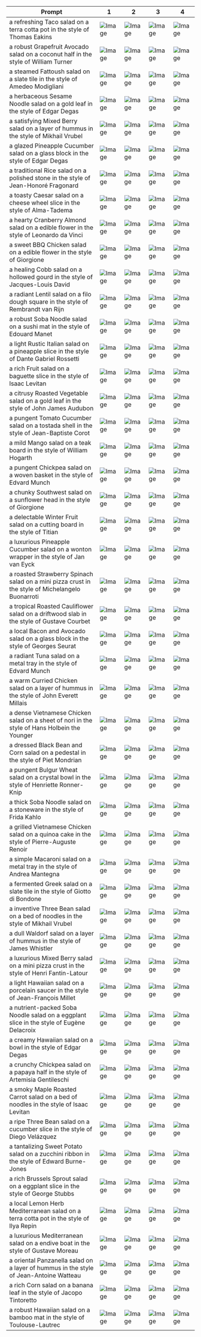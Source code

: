 | Prompt | 1 | 2 | 3 | 4 |
|-|-|-|-|-|
| a refreshing Taco salad on a terra cotta pot in the style of Thomas Eakins | ![Image](https://salad-benchmark-public-assets.s3.us-east-2.amazonaws.com/sdxl/507b15ca-489b-4ff7-87f5-6e2926e2bee9-0.jpg) | ![Image](https://salad-benchmark-public-assets.s3.us-east-2.amazonaws.com/sdxl/507b15ca-489b-4ff7-87f5-6e2926e2bee9-1.jpg) | ![Image](https://salad-benchmark-public-assets.s3.us-east-2.amazonaws.com/sdxl/507b15ca-489b-4ff7-87f5-6e2926e2bee9-2.jpg) | ![Image](https://salad-benchmark-public-assets.s3.us-east-2.amazonaws.com/sdxl/507b15ca-489b-4ff7-87f5-6e2926e2bee9-3.jpg) |
| a robust Grapefruit Avocado salad on a coconut half in the style of William Turner | ![Image](https://salad-benchmark-public-assets.s3.us-east-2.amazonaws.com/sdxl/5003731c-6392-4579-a4bc-6fceb98f2321-0.jpg) | ![Image](https://salad-benchmark-public-assets.s3.us-east-2.amazonaws.com/sdxl/5003731c-6392-4579-a4bc-6fceb98f2321-1.jpg) | ![Image](https://salad-benchmark-public-assets.s3.us-east-2.amazonaws.com/sdxl/5003731c-6392-4579-a4bc-6fceb98f2321-2.jpg) | ![Image](https://salad-benchmark-public-assets.s3.us-east-2.amazonaws.com/sdxl/5003731c-6392-4579-a4bc-6fceb98f2321-3.jpg) |
| a steamed Fattoush salad on a slate tile in the style of Amedeo Modigliani | ![Image](https://salad-benchmark-public-assets.s3.us-east-2.amazonaws.com/sdxl/6f868059-3708-401d-9fe7-a7b1d872a2b3-0.jpg) | ![Image](https://salad-benchmark-public-assets.s3.us-east-2.amazonaws.com/sdxl/6f868059-3708-401d-9fe7-a7b1d872a2b3-1.jpg) | ![Image](https://salad-benchmark-public-assets.s3.us-east-2.amazonaws.com/sdxl/6f868059-3708-401d-9fe7-a7b1d872a2b3-2.jpg) | ![Image](https://salad-benchmark-public-assets.s3.us-east-2.amazonaws.com/sdxl/6f868059-3708-401d-9fe7-a7b1d872a2b3-3.jpg) |
| a herbaceous Sesame Noodle salad on a gold leaf in the style of Edgar Degas | ![Image](https://salad-benchmark-public-assets.s3.us-east-2.amazonaws.com/sdxl/20406ab6-9242-4dab-ad0c-fe51b86f6903-0.jpg) | ![Image](https://salad-benchmark-public-assets.s3.us-east-2.amazonaws.com/sdxl/20406ab6-9242-4dab-ad0c-fe51b86f6903-1.jpg) | ![Image](https://salad-benchmark-public-assets.s3.us-east-2.amazonaws.com/sdxl/20406ab6-9242-4dab-ad0c-fe51b86f6903-2.jpg) | ![Image](https://salad-benchmark-public-assets.s3.us-east-2.amazonaws.com/sdxl/20406ab6-9242-4dab-ad0c-fe51b86f6903-3.jpg) |
| a satisfying Mixed Berry salad on a layer of hummus in the style of Mikhail Vrubel | ![Image](https://salad-benchmark-public-assets.s3.us-east-2.amazonaws.com/sdxl/6dd9c773-d5fe-4ca5-b308-3a92ecb3f6a9-0.jpg) | ![Image](https://salad-benchmark-public-assets.s3.us-east-2.amazonaws.com/sdxl/6dd9c773-d5fe-4ca5-b308-3a92ecb3f6a9-1.jpg) | ![Image](https://salad-benchmark-public-assets.s3.us-east-2.amazonaws.com/sdxl/6dd9c773-d5fe-4ca5-b308-3a92ecb3f6a9-2.jpg) | ![Image](https://salad-benchmark-public-assets.s3.us-east-2.amazonaws.com/sdxl/6dd9c773-d5fe-4ca5-b308-3a92ecb3f6a9-3.jpg) |
| a glazed Pineapple Cucumber salad on a glass block in the style of Edgar Degas | ![Image](https://salad-benchmark-public-assets.s3.us-east-2.amazonaws.com/sdxl/9081fe6b-15eb-42bb-96b1-3e1b1b32b09d-0.jpg) | ![Image](https://salad-benchmark-public-assets.s3.us-east-2.amazonaws.com/sdxl/9081fe6b-15eb-42bb-96b1-3e1b1b32b09d-1.jpg) | ![Image](https://salad-benchmark-public-assets.s3.us-east-2.amazonaws.com/sdxl/9081fe6b-15eb-42bb-96b1-3e1b1b32b09d-2.jpg) | ![Image](https://salad-benchmark-public-assets.s3.us-east-2.amazonaws.com/sdxl/9081fe6b-15eb-42bb-96b1-3e1b1b32b09d-3.jpg) |
| a traditional Rice salad on a polished stone in the style of Jean-Honoré Fragonard | ![Image](https://salad-benchmark-public-assets.s3.us-east-2.amazonaws.com/sdxl/7da64337-0d5b-4c1a-a3a8-7589308a0453-0.jpg) | ![Image](https://salad-benchmark-public-assets.s3.us-east-2.amazonaws.com/sdxl/7da64337-0d5b-4c1a-a3a8-7589308a0453-1.jpg) | ![Image](https://salad-benchmark-public-assets.s3.us-east-2.amazonaws.com/sdxl/7da64337-0d5b-4c1a-a3a8-7589308a0453-2.jpg) | ![Image](https://salad-benchmark-public-assets.s3.us-east-2.amazonaws.com/sdxl/7da64337-0d5b-4c1a-a3a8-7589308a0453-3.jpg) |
| a toasty Caesar salad on a cheese wheel slice in the style of Alma-Tadema | ![Image](https://salad-benchmark-public-assets.s3.us-east-2.amazonaws.com/sdxl/864a24ca-ab8b-4c65-9eed-e9d7bb46e326-0.jpg) | ![Image](https://salad-benchmark-public-assets.s3.us-east-2.amazonaws.com/sdxl/864a24ca-ab8b-4c65-9eed-e9d7bb46e326-1.jpg) | ![Image](https://salad-benchmark-public-assets.s3.us-east-2.amazonaws.com/sdxl/864a24ca-ab8b-4c65-9eed-e9d7bb46e326-2.jpg) | ![Image](https://salad-benchmark-public-assets.s3.us-east-2.amazonaws.com/sdxl/864a24ca-ab8b-4c65-9eed-e9d7bb46e326-3.jpg) |
| a hearty Cranberry Almond salad on a edible flower in the style of Leonardo da Vinci | ![Image](https://salad-benchmark-public-assets.s3.us-east-2.amazonaws.com/sdxl/1150d3f7-f80a-4cd6-8000-c4078e041487-0.jpg) | ![Image](https://salad-benchmark-public-assets.s3.us-east-2.amazonaws.com/sdxl/1150d3f7-f80a-4cd6-8000-c4078e041487-1.jpg) | ![Image](https://salad-benchmark-public-assets.s3.us-east-2.amazonaws.com/sdxl/1150d3f7-f80a-4cd6-8000-c4078e041487-2.jpg) | ![Image](https://salad-benchmark-public-assets.s3.us-east-2.amazonaws.com/sdxl/1150d3f7-f80a-4cd6-8000-c4078e041487-3.jpg) |
| a sweet BBQ Chicken salad on a edible flower in the style of Giorgione | ![Image](https://salad-benchmark-public-assets.s3.us-east-2.amazonaws.com/sdxl/d33ebcb7-1492-4755-a768-7d10196281c6-0.jpg) | ![Image](https://salad-benchmark-public-assets.s3.us-east-2.amazonaws.com/sdxl/d33ebcb7-1492-4755-a768-7d10196281c6-1.jpg) | ![Image](https://salad-benchmark-public-assets.s3.us-east-2.amazonaws.com/sdxl/d33ebcb7-1492-4755-a768-7d10196281c6-2.jpg) | ![Image](https://salad-benchmark-public-assets.s3.us-east-2.amazonaws.com/sdxl/d33ebcb7-1492-4755-a768-7d10196281c6-3.jpg) |
| a healing Cobb salad on a hollowed gourd in the style of Jacques-Louis David | ![Image](https://salad-benchmark-public-assets.s3.us-east-2.amazonaws.com/sdxl/992f2b6a-db84-48a1-b320-c6ae454ed70c-0.jpg) | ![Image](https://salad-benchmark-public-assets.s3.us-east-2.amazonaws.com/sdxl/992f2b6a-db84-48a1-b320-c6ae454ed70c-1.jpg) | ![Image](https://salad-benchmark-public-assets.s3.us-east-2.amazonaws.com/sdxl/992f2b6a-db84-48a1-b320-c6ae454ed70c-2.jpg) | ![Image](https://salad-benchmark-public-assets.s3.us-east-2.amazonaws.com/sdxl/992f2b6a-db84-48a1-b320-c6ae454ed70c-3.jpg) |
| a radiant Lentil salad on a filo dough square in the style of Rembrandt van Rijn | ![Image](https://salad-benchmark-public-assets.s3.us-east-2.amazonaws.com/sdxl/12b71c9a-9f99-4155-bde6-41218e8cbd43-0.jpg) | ![Image](https://salad-benchmark-public-assets.s3.us-east-2.amazonaws.com/sdxl/12b71c9a-9f99-4155-bde6-41218e8cbd43-1.jpg) | ![Image](https://salad-benchmark-public-assets.s3.us-east-2.amazonaws.com/sdxl/12b71c9a-9f99-4155-bde6-41218e8cbd43-2.jpg) | ![Image](https://salad-benchmark-public-assets.s3.us-east-2.amazonaws.com/sdxl/12b71c9a-9f99-4155-bde6-41218e8cbd43-3.jpg) |
| a robust Soba Noodle salad on a sushi mat in the style of Edouard Manet | ![Image](https://salad-benchmark-public-assets.s3.us-east-2.amazonaws.com/sdxl/00111c61-3b55-4ebe-8715-281a7ed5ba23-0.jpg) | ![Image](https://salad-benchmark-public-assets.s3.us-east-2.amazonaws.com/sdxl/00111c61-3b55-4ebe-8715-281a7ed5ba23-1.jpg) | ![Image](https://salad-benchmark-public-assets.s3.us-east-2.amazonaws.com/sdxl/00111c61-3b55-4ebe-8715-281a7ed5ba23-2.jpg) | ![Image](https://salad-benchmark-public-assets.s3.us-east-2.amazonaws.com/sdxl/00111c61-3b55-4ebe-8715-281a7ed5ba23-3.jpg) |
| a light Rustic Italian salad on a pineapple slice in the style of Dante Gabriel Rossetti | ![Image](https://salad-benchmark-public-assets.s3.us-east-2.amazonaws.com/sdxl/18c46650-8145-4d6d-befe-bcfbbc4af51f-0.jpg) | ![Image](https://salad-benchmark-public-assets.s3.us-east-2.amazonaws.com/sdxl/18c46650-8145-4d6d-befe-bcfbbc4af51f-1.jpg) | ![Image](https://salad-benchmark-public-assets.s3.us-east-2.amazonaws.com/sdxl/18c46650-8145-4d6d-befe-bcfbbc4af51f-2.jpg) | ![Image](https://salad-benchmark-public-assets.s3.us-east-2.amazonaws.com/sdxl/18c46650-8145-4d6d-befe-bcfbbc4af51f-3.jpg) |
| a rich Fruit salad on a baguette slice in the style of Isaac Levitan | ![Image](https://salad-benchmark-public-assets.s3.us-east-2.amazonaws.com/sdxl/5472c9f3-42b3-484f-8368-a69b6c2bffb1-0.jpg) | ![Image](https://salad-benchmark-public-assets.s3.us-east-2.amazonaws.com/sdxl/5472c9f3-42b3-484f-8368-a69b6c2bffb1-1.jpg) | ![Image](https://salad-benchmark-public-assets.s3.us-east-2.amazonaws.com/sdxl/5472c9f3-42b3-484f-8368-a69b6c2bffb1-2.jpg) | ![Image](https://salad-benchmark-public-assets.s3.us-east-2.amazonaws.com/sdxl/5472c9f3-42b3-484f-8368-a69b6c2bffb1-3.jpg) |
| a citrusy Roasted Vegetable salad on a gold leaf in the style of John James Audubon | ![Image](https://salad-benchmark-public-assets.s3.us-east-2.amazonaws.com/sdxl/f082e169-f5f4-4a21-939e-98cf41f9fc6b-0.jpg) | ![Image](https://salad-benchmark-public-assets.s3.us-east-2.amazonaws.com/sdxl/f082e169-f5f4-4a21-939e-98cf41f9fc6b-1.jpg) | ![Image](https://salad-benchmark-public-assets.s3.us-east-2.amazonaws.com/sdxl/f082e169-f5f4-4a21-939e-98cf41f9fc6b-2.jpg) | ![Image](https://salad-benchmark-public-assets.s3.us-east-2.amazonaws.com/sdxl/f082e169-f5f4-4a21-939e-98cf41f9fc6b-3.jpg) |
| a pungent Tomato Cucumber salad on a tostada shell in the style of Jean-Baptiste Corot | ![Image](https://salad-benchmark-public-assets.s3.us-east-2.amazonaws.com/sdxl/e0f5aff8-65b5-4f4f-ae52-71665929ba2f-0.jpg) | ![Image](https://salad-benchmark-public-assets.s3.us-east-2.amazonaws.com/sdxl/e0f5aff8-65b5-4f4f-ae52-71665929ba2f-1.jpg) | ![Image](https://salad-benchmark-public-assets.s3.us-east-2.amazonaws.com/sdxl/e0f5aff8-65b5-4f4f-ae52-71665929ba2f-2.jpg) | ![Image](https://salad-benchmark-public-assets.s3.us-east-2.amazonaws.com/sdxl/e0f5aff8-65b5-4f4f-ae52-71665929ba2f-3.jpg) |
| a mild Mango salad on a teak board in the style of William Hogarth | ![Image](https://salad-benchmark-public-assets.s3.us-east-2.amazonaws.com/sdxl/25ab3859-e3df-492c-8962-a587275323d9-0.jpg) | ![Image](https://salad-benchmark-public-assets.s3.us-east-2.amazonaws.com/sdxl/25ab3859-e3df-492c-8962-a587275323d9-1.jpg) | ![Image](https://salad-benchmark-public-assets.s3.us-east-2.amazonaws.com/sdxl/25ab3859-e3df-492c-8962-a587275323d9-2.jpg) | ![Image](https://salad-benchmark-public-assets.s3.us-east-2.amazonaws.com/sdxl/25ab3859-e3df-492c-8962-a587275323d9-3.jpg) |
| a pungent Chickpea salad on a woven basket in the style of Edvard Munch | ![Image](https://salad-benchmark-public-assets.s3.us-east-2.amazonaws.com/sdxl/ab4a3bcb-98c2-49ec-8118-99994978b0ba-0.jpg) | ![Image](https://salad-benchmark-public-assets.s3.us-east-2.amazonaws.com/sdxl/ab4a3bcb-98c2-49ec-8118-99994978b0ba-1.jpg) | ![Image](https://salad-benchmark-public-assets.s3.us-east-2.amazonaws.com/sdxl/ab4a3bcb-98c2-49ec-8118-99994978b0ba-2.jpg) | ![Image](https://salad-benchmark-public-assets.s3.us-east-2.amazonaws.com/sdxl/ab4a3bcb-98c2-49ec-8118-99994978b0ba-3.jpg) |
| a chunky Southwest salad on a sunflower head in the style of Giorgione | ![Image](https://salad-benchmark-public-assets.s3.us-east-2.amazonaws.com/sdxl/d832b20b-1fb7-4129-8ccd-8e526dc2d5ed-0.jpg) | ![Image](https://salad-benchmark-public-assets.s3.us-east-2.amazonaws.com/sdxl/d832b20b-1fb7-4129-8ccd-8e526dc2d5ed-1.jpg) | ![Image](https://salad-benchmark-public-assets.s3.us-east-2.amazonaws.com/sdxl/d832b20b-1fb7-4129-8ccd-8e526dc2d5ed-2.jpg) | ![Image](https://salad-benchmark-public-assets.s3.us-east-2.amazonaws.com/sdxl/d832b20b-1fb7-4129-8ccd-8e526dc2d5ed-3.jpg) |
| a delectable Winter Fruit salad on a cutting board in the style of Titian | ![Image](https://salad-benchmark-public-assets.s3.us-east-2.amazonaws.com/sdxl/4060996f-473b-406e-b2e3-42e4edb7769f-0.jpg) | ![Image](https://salad-benchmark-public-assets.s3.us-east-2.amazonaws.com/sdxl/4060996f-473b-406e-b2e3-42e4edb7769f-1.jpg) | ![Image](https://salad-benchmark-public-assets.s3.us-east-2.amazonaws.com/sdxl/4060996f-473b-406e-b2e3-42e4edb7769f-2.jpg) | ![Image](https://salad-benchmark-public-assets.s3.us-east-2.amazonaws.com/sdxl/4060996f-473b-406e-b2e3-42e4edb7769f-3.jpg) |
| a luxurious Pineapple Cucumber salad on a wonton wrapper in the style of Jan van Eyck | ![Image](https://salad-benchmark-public-assets.s3.us-east-2.amazonaws.com/sdxl/280b5dc1-0a44-401d-9532-cd578c29d695-0.jpg) | ![Image](https://salad-benchmark-public-assets.s3.us-east-2.amazonaws.com/sdxl/280b5dc1-0a44-401d-9532-cd578c29d695-1.jpg) | ![Image](https://salad-benchmark-public-assets.s3.us-east-2.amazonaws.com/sdxl/280b5dc1-0a44-401d-9532-cd578c29d695-2.jpg) | ![Image](https://salad-benchmark-public-assets.s3.us-east-2.amazonaws.com/sdxl/280b5dc1-0a44-401d-9532-cd578c29d695-3.jpg) |
| a roasted Strawberry Spinach salad on a mini pizza crust in the style of Michelangelo Buonarroti | ![Image](https://salad-benchmark-public-assets.s3.us-east-2.amazonaws.com/sdxl/3ccbea5a-0238-4d68-bf20-b4897f9156f2-0.jpg) | ![Image](https://salad-benchmark-public-assets.s3.us-east-2.amazonaws.com/sdxl/3ccbea5a-0238-4d68-bf20-b4897f9156f2-1.jpg) | ![Image](https://salad-benchmark-public-assets.s3.us-east-2.amazonaws.com/sdxl/3ccbea5a-0238-4d68-bf20-b4897f9156f2-2.jpg) | ![Image](https://salad-benchmark-public-assets.s3.us-east-2.amazonaws.com/sdxl/3ccbea5a-0238-4d68-bf20-b4897f9156f2-3.jpg) |
| a tropical Roasted Cauliflower salad on a driftwood slab in the style of Gustave Courbet | ![Image](https://salad-benchmark-public-assets.s3.us-east-2.amazonaws.com/sdxl/91a2ded4-14ef-45d6-bb80-27c55b15c9bc-0.jpg) | ![Image](https://salad-benchmark-public-assets.s3.us-east-2.amazonaws.com/sdxl/91a2ded4-14ef-45d6-bb80-27c55b15c9bc-1.jpg) | ![Image](https://salad-benchmark-public-assets.s3.us-east-2.amazonaws.com/sdxl/91a2ded4-14ef-45d6-bb80-27c55b15c9bc-2.jpg) | ![Image](https://salad-benchmark-public-assets.s3.us-east-2.amazonaws.com/sdxl/91a2ded4-14ef-45d6-bb80-27c55b15c9bc-3.jpg) |
| a local Bacon and Avocado salad on a glass block in the style of Georges Seurat | ![Image](https://salad-benchmark-public-assets.s3.us-east-2.amazonaws.com/sdxl/fcb18f28-fd98-4f74-a780-e24426d91e91-0.jpg) | ![Image](https://salad-benchmark-public-assets.s3.us-east-2.amazonaws.com/sdxl/fcb18f28-fd98-4f74-a780-e24426d91e91-1.jpg) | ![Image](https://salad-benchmark-public-assets.s3.us-east-2.amazonaws.com/sdxl/fcb18f28-fd98-4f74-a780-e24426d91e91-2.jpg) | ![Image](https://salad-benchmark-public-assets.s3.us-east-2.amazonaws.com/sdxl/fcb18f28-fd98-4f74-a780-e24426d91e91-3.jpg) |
| a radiant Tuna salad on a metal tray in the style of Edvard Munch | ![Image](https://salad-benchmark-public-assets.s3.us-east-2.amazonaws.com/sdxl/b8bcdb91-8f9a-4426-b6ae-50fe7861b2f0-0.jpg) | ![Image](https://salad-benchmark-public-assets.s3.us-east-2.amazonaws.com/sdxl/b8bcdb91-8f9a-4426-b6ae-50fe7861b2f0-1.jpg) | ![Image](https://salad-benchmark-public-assets.s3.us-east-2.amazonaws.com/sdxl/b8bcdb91-8f9a-4426-b6ae-50fe7861b2f0-2.jpg) | ![Image](https://salad-benchmark-public-assets.s3.us-east-2.amazonaws.com/sdxl/b8bcdb91-8f9a-4426-b6ae-50fe7861b2f0-3.jpg) |
| a warm Curried Chicken salad on a layer of hummus in the style of John Everett Millais | ![Image](https://salad-benchmark-public-assets.s3.us-east-2.amazonaws.com/sdxl/23e2ec8d-f362-4069-bd2f-f20c65b89949-0.jpg) | ![Image](https://salad-benchmark-public-assets.s3.us-east-2.amazonaws.com/sdxl/23e2ec8d-f362-4069-bd2f-f20c65b89949-1.jpg) | ![Image](https://salad-benchmark-public-assets.s3.us-east-2.amazonaws.com/sdxl/23e2ec8d-f362-4069-bd2f-f20c65b89949-2.jpg) | ![Image](https://salad-benchmark-public-assets.s3.us-east-2.amazonaws.com/sdxl/23e2ec8d-f362-4069-bd2f-f20c65b89949-3.jpg) |
| a dense Vietnamese Chicken salad on a sheet of nori in the style of Hans Holbein the Younger | ![Image](https://salad-benchmark-public-assets.s3.us-east-2.amazonaws.com/sdxl/5009db26-eaa6-473f-a591-16d41d4db9d4-0.jpg) | ![Image](https://salad-benchmark-public-assets.s3.us-east-2.amazonaws.com/sdxl/5009db26-eaa6-473f-a591-16d41d4db9d4-1.jpg) | ![Image](https://salad-benchmark-public-assets.s3.us-east-2.amazonaws.com/sdxl/5009db26-eaa6-473f-a591-16d41d4db9d4-2.jpg) | ![Image](https://salad-benchmark-public-assets.s3.us-east-2.amazonaws.com/sdxl/5009db26-eaa6-473f-a591-16d41d4db9d4-3.jpg) |
| a dressed Black Bean and Corn salad on a pedestal in the style of Piet Mondrian | ![Image](https://salad-benchmark-public-assets.s3.us-east-2.amazonaws.com/sdxl/a3e6dac8-e483-41b0-ad3f-7c2f8af9070f-0.jpg) | ![Image](https://salad-benchmark-public-assets.s3.us-east-2.amazonaws.com/sdxl/a3e6dac8-e483-41b0-ad3f-7c2f8af9070f-1.jpg) | ![Image](https://salad-benchmark-public-assets.s3.us-east-2.amazonaws.com/sdxl/a3e6dac8-e483-41b0-ad3f-7c2f8af9070f-2.jpg) | ![Image](https://salad-benchmark-public-assets.s3.us-east-2.amazonaws.com/sdxl/a3e6dac8-e483-41b0-ad3f-7c2f8af9070f-3.jpg) |
| a pungent Bulgur Wheat salad on a crystal bowl in the style of Henriette Ronner-Knip | ![Image](https://salad-benchmark-public-assets.s3.us-east-2.amazonaws.com/sdxl/ff1ac7d3-ab56-44aa-bbbe-b0b8e539ad21-0.jpg) | ![Image](https://salad-benchmark-public-assets.s3.us-east-2.amazonaws.com/sdxl/ff1ac7d3-ab56-44aa-bbbe-b0b8e539ad21-1.jpg) | ![Image](https://salad-benchmark-public-assets.s3.us-east-2.amazonaws.com/sdxl/ff1ac7d3-ab56-44aa-bbbe-b0b8e539ad21-2.jpg) | ![Image](https://salad-benchmark-public-assets.s3.us-east-2.amazonaws.com/sdxl/ff1ac7d3-ab56-44aa-bbbe-b0b8e539ad21-3.jpg) |
| a thick Soba Noodle salad on a stoneware in the style of Frida Kahlo | ![Image](https://salad-benchmark-public-assets.s3.us-east-2.amazonaws.com/sdxl/9a09dd06-8be1-486f-8295-338693a33f33-0.jpg) | ![Image](https://salad-benchmark-public-assets.s3.us-east-2.amazonaws.com/sdxl/9a09dd06-8be1-486f-8295-338693a33f33-1.jpg) | ![Image](https://salad-benchmark-public-assets.s3.us-east-2.amazonaws.com/sdxl/9a09dd06-8be1-486f-8295-338693a33f33-2.jpg) | ![Image](https://salad-benchmark-public-assets.s3.us-east-2.amazonaws.com/sdxl/9a09dd06-8be1-486f-8295-338693a33f33-3.jpg) |
| a grilled Vietnamese Chicken salad on a quinoa cake in the style of Pierre-Auguste Renoir | ![Image](https://salad-benchmark-public-assets.s3.us-east-2.amazonaws.com/sdxl/957823dc-9b65-4b4c-be98-fcded92ae31c-0.jpg) | ![Image](https://salad-benchmark-public-assets.s3.us-east-2.amazonaws.com/sdxl/957823dc-9b65-4b4c-be98-fcded92ae31c-1.jpg) | ![Image](https://salad-benchmark-public-assets.s3.us-east-2.amazonaws.com/sdxl/957823dc-9b65-4b4c-be98-fcded92ae31c-2.jpg) | ![Image](https://salad-benchmark-public-assets.s3.us-east-2.amazonaws.com/sdxl/957823dc-9b65-4b4c-be98-fcded92ae31c-3.jpg) |
| a simple Macaroni salad on a metal tray in the style of Andrea Mantegna | ![Image](https://salad-benchmark-public-assets.s3.us-east-2.amazonaws.com/sdxl/d7173b0b-333e-4003-a12d-ad737b6f2633-0.jpg) | ![Image](https://salad-benchmark-public-assets.s3.us-east-2.amazonaws.com/sdxl/d7173b0b-333e-4003-a12d-ad737b6f2633-1.jpg) | ![Image](https://salad-benchmark-public-assets.s3.us-east-2.amazonaws.com/sdxl/d7173b0b-333e-4003-a12d-ad737b6f2633-2.jpg) | ![Image](https://salad-benchmark-public-assets.s3.us-east-2.amazonaws.com/sdxl/d7173b0b-333e-4003-a12d-ad737b6f2633-3.jpg) |
| a fermented Greek salad on a slate tile in the style of Giotto di Bondone | ![Image](https://salad-benchmark-public-assets.s3.us-east-2.amazonaws.com/sdxl/d138ad59-0a66-478b-ad77-e27ccb5b5310-0.jpg) | ![Image](https://salad-benchmark-public-assets.s3.us-east-2.amazonaws.com/sdxl/d138ad59-0a66-478b-ad77-e27ccb5b5310-1.jpg) | ![Image](https://salad-benchmark-public-assets.s3.us-east-2.amazonaws.com/sdxl/d138ad59-0a66-478b-ad77-e27ccb5b5310-2.jpg) | ![Image](https://salad-benchmark-public-assets.s3.us-east-2.amazonaws.com/sdxl/d138ad59-0a66-478b-ad77-e27ccb5b5310-3.jpg) |
| a inventive Three Bean salad on a bed of noodles in the style of Mikhail Vrubel | ![Image](https://salad-benchmark-public-assets.s3.us-east-2.amazonaws.com/sdxl/4dc988dc-3713-4696-b0c0-b7f00c4dfa5d-0.jpg) | ![Image](https://salad-benchmark-public-assets.s3.us-east-2.amazonaws.com/sdxl/4dc988dc-3713-4696-b0c0-b7f00c4dfa5d-1.jpg) | ![Image](https://salad-benchmark-public-assets.s3.us-east-2.amazonaws.com/sdxl/4dc988dc-3713-4696-b0c0-b7f00c4dfa5d-2.jpg) | ![Image](https://salad-benchmark-public-assets.s3.us-east-2.amazonaws.com/sdxl/4dc988dc-3713-4696-b0c0-b7f00c4dfa5d-3.jpg) |
| a dull Waldorf salad on a layer of hummus in the style of James Whistler | ![Image](https://salad-benchmark-public-assets.s3.us-east-2.amazonaws.com/sdxl/d4208de2-5230-41f5-ae8b-8c1c2c82831b-0.jpg) | ![Image](https://salad-benchmark-public-assets.s3.us-east-2.amazonaws.com/sdxl/d4208de2-5230-41f5-ae8b-8c1c2c82831b-1.jpg) | ![Image](https://salad-benchmark-public-assets.s3.us-east-2.amazonaws.com/sdxl/d4208de2-5230-41f5-ae8b-8c1c2c82831b-2.jpg) | ![Image](https://salad-benchmark-public-assets.s3.us-east-2.amazonaws.com/sdxl/d4208de2-5230-41f5-ae8b-8c1c2c82831b-3.jpg) |
| a luxurious Mixed Berry salad on a mini pizza crust in the style of Henri Fantin-Latour | ![Image](https://salad-benchmark-public-assets.s3.us-east-2.amazonaws.com/sdxl/0b3f3e43-0727-4d8f-b876-98c91878b75e-0.jpg) | ![Image](https://salad-benchmark-public-assets.s3.us-east-2.amazonaws.com/sdxl/0b3f3e43-0727-4d8f-b876-98c91878b75e-1.jpg) | ![Image](https://salad-benchmark-public-assets.s3.us-east-2.amazonaws.com/sdxl/0b3f3e43-0727-4d8f-b876-98c91878b75e-2.jpg) | ![Image](https://salad-benchmark-public-assets.s3.us-east-2.amazonaws.com/sdxl/0b3f3e43-0727-4d8f-b876-98c91878b75e-3.jpg) |
| a light Hawaiian salad on a porcelain saucer in the style of Jean-François Millet | ![Image](https://salad-benchmark-public-assets.s3.us-east-2.amazonaws.com/sdxl/ac108e13-eeb8-45ae-92f1-49fae7730432-0.jpg) | ![Image](https://salad-benchmark-public-assets.s3.us-east-2.amazonaws.com/sdxl/ac108e13-eeb8-45ae-92f1-49fae7730432-1.jpg) | ![Image](https://salad-benchmark-public-assets.s3.us-east-2.amazonaws.com/sdxl/ac108e13-eeb8-45ae-92f1-49fae7730432-2.jpg) | ![Image](https://salad-benchmark-public-assets.s3.us-east-2.amazonaws.com/sdxl/ac108e13-eeb8-45ae-92f1-49fae7730432-3.jpg) |
| a nutrient-packed Soba Noodle salad on a eggplant slice in the style of Eugène Delacroix | ![Image](https://salad-benchmark-public-assets.s3.us-east-2.amazonaws.com/sdxl/55ec0f62-c38a-4f0d-92bd-796111bac919-0.jpg) | ![Image](https://salad-benchmark-public-assets.s3.us-east-2.amazonaws.com/sdxl/55ec0f62-c38a-4f0d-92bd-796111bac919-1.jpg) | ![Image](https://salad-benchmark-public-assets.s3.us-east-2.amazonaws.com/sdxl/55ec0f62-c38a-4f0d-92bd-796111bac919-2.jpg) | ![Image](https://salad-benchmark-public-assets.s3.us-east-2.amazonaws.com/sdxl/55ec0f62-c38a-4f0d-92bd-796111bac919-3.jpg) |
| a creamy Hawaiian salad on a bowl in the style of Edgar Degas | ![Image](https://salad-benchmark-public-assets.s3.us-east-2.amazonaws.com/sdxl/f60020e1-3a14-4ad4-a1fc-dd5929893866-0.jpg) | ![Image](https://salad-benchmark-public-assets.s3.us-east-2.amazonaws.com/sdxl/f60020e1-3a14-4ad4-a1fc-dd5929893866-1.jpg) | ![Image](https://salad-benchmark-public-assets.s3.us-east-2.amazonaws.com/sdxl/f60020e1-3a14-4ad4-a1fc-dd5929893866-2.jpg) | ![Image](https://salad-benchmark-public-assets.s3.us-east-2.amazonaws.com/sdxl/f60020e1-3a14-4ad4-a1fc-dd5929893866-3.jpg) |
| a crunchy Chickpea salad on a papaya half in the style of Artemisia Gentileschi | ![Image](https://salad-benchmark-public-assets.s3.us-east-2.amazonaws.com/sdxl/493e2fca-4cc1-43f7-b714-aae7e958af57-0.jpg) | ![Image](https://salad-benchmark-public-assets.s3.us-east-2.amazonaws.com/sdxl/493e2fca-4cc1-43f7-b714-aae7e958af57-1.jpg) | ![Image](https://salad-benchmark-public-assets.s3.us-east-2.amazonaws.com/sdxl/493e2fca-4cc1-43f7-b714-aae7e958af57-2.jpg) | ![Image](https://salad-benchmark-public-assets.s3.us-east-2.amazonaws.com/sdxl/493e2fca-4cc1-43f7-b714-aae7e958af57-3.jpg) |
| a smoky Maple Roasted Carrot salad on a bed of noodles in the style of Isaac Levitan | ![Image](https://salad-benchmark-public-assets.s3.us-east-2.amazonaws.com/sdxl/32e05e1e-8b12-415d-888d-ddba614125f7-0.jpg) | ![Image](https://salad-benchmark-public-assets.s3.us-east-2.amazonaws.com/sdxl/32e05e1e-8b12-415d-888d-ddba614125f7-1.jpg) | ![Image](https://salad-benchmark-public-assets.s3.us-east-2.amazonaws.com/sdxl/32e05e1e-8b12-415d-888d-ddba614125f7-2.jpg) | ![Image](https://salad-benchmark-public-assets.s3.us-east-2.amazonaws.com/sdxl/32e05e1e-8b12-415d-888d-ddba614125f7-3.jpg) |
| a ripe Three Bean salad on a cucumber slice in the style of Diego Velázquez | ![Image](https://salad-benchmark-public-assets.s3.us-east-2.amazonaws.com/sdxl/e9ffbe24-53da-40af-9496-543163fa14bd-0.jpg) | ![Image](https://salad-benchmark-public-assets.s3.us-east-2.amazonaws.com/sdxl/e9ffbe24-53da-40af-9496-543163fa14bd-1.jpg) | ![Image](https://salad-benchmark-public-assets.s3.us-east-2.amazonaws.com/sdxl/e9ffbe24-53da-40af-9496-543163fa14bd-2.jpg) | ![Image](https://salad-benchmark-public-assets.s3.us-east-2.amazonaws.com/sdxl/e9ffbe24-53da-40af-9496-543163fa14bd-3.jpg) |
| a tantalizing Sweet Potato salad on a zucchini ribbon in the style of Edward Burne-Jones | ![Image](https://salad-benchmark-public-assets.s3.us-east-2.amazonaws.com/sdxl/ebc23349-bdd0-47bb-8d82-004aa0a7ed31-0.jpg) | ![Image](https://salad-benchmark-public-assets.s3.us-east-2.amazonaws.com/sdxl/ebc23349-bdd0-47bb-8d82-004aa0a7ed31-1.jpg) | ![Image](https://salad-benchmark-public-assets.s3.us-east-2.amazonaws.com/sdxl/ebc23349-bdd0-47bb-8d82-004aa0a7ed31-2.jpg) | ![Image](https://salad-benchmark-public-assets.s3.us-east-2.amazonaws.com/sdxl/ebc23349-bdd0-47bb-8d82-004aa0a7ed31-3.jpg) |
| a rich Brussels Sprout salad on a eggplant slice in the style of George Stubbs | ![Image](https://salad-benchmark-public-assets.s3.us-east-2.amazonaws.com/sdxl/e9261cc4-0d7f-4e8b-ab62-4ed2a4df6142-0.jpg) | ![Image](https://salad-benchmark-public-assets.s3.us-east-2.amazonaws.com/sdxl/e9261cc4-0d7f-4e8b-ab62-4ed2a4df6142-1.jpg) | ![Image](https://salad-benchmark-public-assets.s3.us-east-2.amazonaws.com/sdxl/e9261cc4-0d7f-4e8b-ab62-4ed2a4df6142-2.jpg) | ![Image](https://salad-benchmark-public-assets.s3.us-east-2.amazonaws.com/sdxl/e9261cc4-0d7f-4e8b-ab62-4ed2a4df6142-3.jpg) |
| a local Lemon Herb Mediterranean salad on a terra cotta pot in the style of Ilya Repin | ![Image](https://salad-benchmark-public-assets.s3.us-east-2.amazonaws.com/sdxl/d05aef0f-0362-4a77-8a3e-f635ef0cdaa5-0.jpg) | ![Image](https://salad-benchmark-public-assets.s3.us-east-2.amazonaws.com/sdxl/d05aef0f-0362-4a77-8a3e-f635ef0cdaa5-1.jpg) | ![Image](https://salad-benchmark-public-assets.s3.us-east-2.amazonaws.com/sdxl/d05aef0f-0362-4a77-8a3e-f635ef0cdaa5-2.jpg) | ![Image](https://salad-benchmark-public-assets.s3.us-east-2.amazonaws.com/sdxl/d05aef0f-0362-4a77-8a3e-f635ef0cdaa5-3.jpg) |
| a luxurious Mediterranean salad on a endive boat in the style of Gustave Moreau | ![Image](https://salad-benchmark-public-assets.s3.us-east-2.amazonaws.com/sdxl/036f637c-ae40-4a08-8cb7-8f3e1def6bfa-0.jpg) | ![Image](https://salad-benchmark-public-assets.s3.us-east-2.amazonaws.com/sdxl/036f637c-ae40-4a08-8cb7-8f3e1def6bfa-1.jpg) | ![Image](https://salad-benchmark-public-assets.s3.us-east-2.amazonaws.com/sdxl/036f637c-ae40-4a08-8cb7-8f3e1def6bfa-2.jpg) | ![Image](https://salad-benchmark-public-assets.s3.us-east-2.amazonaws.com/sdxl/036f637c-ae40-4a08-8cb7-8f3e1def6bfa-3.jpg) |
| a oriental Panzanella salad on a layer of hummus in the style of Jean-Antoine Watteau | ![Image](https://salad-benchmark-public-assets.s3.us-east-2.amazonaws.com/sdxl/326155d3-57e0-44a1-a1a6-82bcc654a10e-0.jpg) | ![Image](https://salad-benchmark-public-assets.s3.us-east-2.amazonaws.com/sdxl/326155d3-57e0-44a1-a1a6-82bcc654a10e-1.jpg) | ![Image](https://salad-benchmark-public-assets.s3.us-east-2.amazonaws.com/sdxl/326155d3-57e0-44a1-a1a6-82bcc654a10e-2.jpg) | ![Image](https://salad-benchmark-public-assets.s3.us-east-2.amazonaws.com/sdxl/326155d3-57e0-44a1-a1a6-82bcc654a10e-3.jpg) |
| a rich Corn salad on a banana leaf in the style of Jacopo Tintoretto | ![Image](https://salad-benchmark-public-assets.s3.us-east-2.amazonaws.com/sdxl/901b4255-e3c1-4015-8c62-cc686e907b51-0.jpg) | ![Image](https://salad-benchmark-public-assets.s3.us-east-2.amazonaws.com/sdxl/901b4255-e3c1-4015-8c62-cc686e907b51-1.jpg) | ![Image](https://salad-benchmark-public-assets.s3.us-east-2.amazonaws.com/sdxl/901b4255-e3c1-4015-8c62-cc686e907b51-2.jpg) | ![Image](https://salad-benchmark-public-assets.s3.us-east-2.amazonaws.com/sdxl/901b4255-e3c1-4015-8c62-cc686e907b51-3.jpg) |
| a robust Hawaiian salad on a bamboo mat in the style of Toulouse-Lautrec | ![Image](https://salad-benchmark-public-assets.s3.us-east-2.amazonaws.com/sdxl/dbdedf80-63bf-48da-8a40-975b29f4b7ed-0.jpg) | ![Image](https://salad-benchmark-public-assets.s3.us-east-2.amazonaws.com/sdxl/dbdedf80-63bf-48da-8a40-975b29f4b7ed-1.jpg) | ![Image](https://salad-benchmark-public-assets.s3.us-east-2.amazonaws.com/sdxl/dbdedf80-63bf-48da-8a40-975b29f4b7ed-2.jpg) | ![Image](https://salad-benchmark-public-assets.s3.us-east-2.amazonaws.com/sdxl/dbdedf80-63bf-48da-8a40-975b29f4b7ed-3.jpg) |
